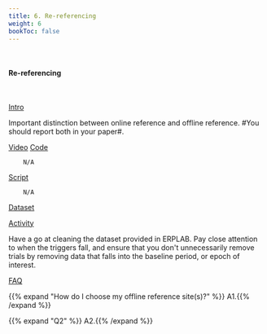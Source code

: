 ```yaml
---
title: 6. Re-referencing
weight: 6
bookToc: false
---
```

<br>

#### Re-referencing
<br>

<u> Intro</u>

Important distinction between online reference and offline reference. #You should report both in your paper#.

<u> Video</u>
<u> Code</u>

        N/A

<u> Script</u>

        N/A

<u> Dataset</u>


<u> Activity</u>

Have a go at cleaning the dataset provided in ERPLAB. Pay close attention to when the triggers fall, and ensure that you don't unnecessarily remove trials by removing data that falls into the baseline period, or epoch of interest.

<u>FAQ</u>

{{% expand "How do I choose my offline reference site(s)?" %}}
A1.{{% /expand %}}

{{% expand "Q2" %}}
A2.{{% /expand %}}